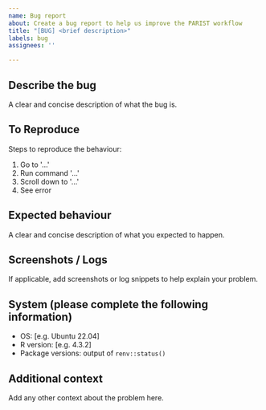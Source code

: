 ```yaml
---
name: Bug report
about: Create a bug report to help us improve the PARIST workflow
title: "[BUG] <brief description>"
labels: bug
assignees: ''

---
```


## Describe the bug
A clear and concise description of what the bug is.

## To Reproduce
Steps to reproduce the behaviour:

1. Go to '...'
2. Run command '...'
3. Scroll down to '...'
4. See error

## Expected behaviour
A clear and concise description of what you expected to happen.

## Screenshots / Logs
If applicable, add screenshots or log snippets to help explain your problem.

## System (please complete the following information)
- OS: [e.g. Ubuntu 22.04]
- R version: [e.g. 4.3.2]
- Package versions: output of `renv::status()`

## Additional context
Add any other context about the problem here.
